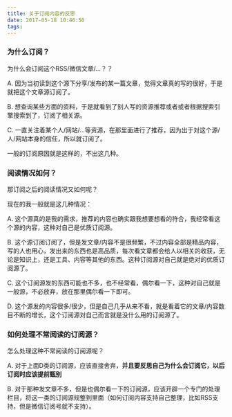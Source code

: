 ```yaml
---
title: 关于订阅内容的反思
date: 2017-05-18 10:46:50
tags:
---
```


### 为什么订阅？

  为什么会订阅这个RSS/微信文章/...？？

  A. 因为当初读到这个源下分享/发布的某一篇文章，觉得文章真的写的很好，于是就把这个文章源订阅了。

  B. 想查询某些方面的资料，于是就看到了别人写的资源推荐或者或者根据搜索引擎搜索到了，订阅了相关源。
  
  C. 一直关注着某个人/网站/...等资源，在那里面进行了推荐，因为出于对这个源/人/网站本身的信任，所以就订阅了。

  一般的订阅原因就是这样的，不出这几种。


### 阅读情况如何？

  那订阅之后的阅读情况又如何呢？

  现在的我一般就是这几种情况：

  A. 这个源真的是我的需求，推荐的内容也确实跟我想要想看的符合，我经常看这个源的内容，这种对自己是优质订阅源。

  B. 这个源订阅订阅了，但是发文章/内容不是很频繁，不过内容全部是精品内容，写的人也用心，发出来的东西也是高品质，每次看文章都会给人以相关的收获，无论是知识上，还是工具、内容等其他的东西。这种订阅源对自己就是绝对的优质订阅源了。

  C. 这个订阅源发的东西可能也不多，也不经常看，偶尔看一下，这种对自己就是一般源，不必放弃，放在那里偶尔看一下即可。

  D. 这个源发的内容很多/很少，但是自己几乎从来不看，就是看着它的文章/内容数目不断的增长，这个订阅源对自己而言就是没什么用的订阅源了。

### 如何处理不常阅读的订阅源？

  怎么处理这种不常阅读的订阅源呢？

  A. 对于上面D类的订阅源，应该直接舍弃，**并且要反思自己为什么会订阅它，以后订阅时应该提前甄别**

  B. 对于那种发文章不多，但是也偶尔看一下的订阅源，应该开辟一个专门的处理栏目，将这一类的订阅源规整到里面（如何订阅内容支持自己整理，比如RSS支持，但是微信订阅号就不支持）。
